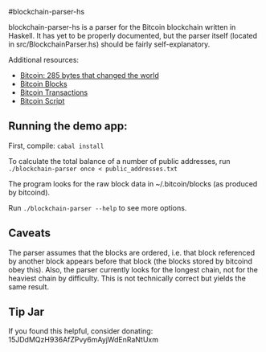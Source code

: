 #blockchain-parser-hs

blockchain-parser-hs is a parser for the Bitcoin blockchain written in Haskell.
It has yet to be properly documented, but the parser itself (located in src/BlockchainParser.hs) should be fairly self-explanatory.

Additional resources:
* [Bitcoin: 285 bytes that changed the world](http://james.lab6.com/2012/01/12/bitcoin-285-bytes-that-changed-the-world/)
* [Bitcoin Blocks](https://en.bitcoin.it/wiki/Blocks)
* [Bitcoin Transactions](https://en.bitcoin.it/wiki/Transaction)
* [Bitcoin Script](https://en.bitcoin.it/wiki/Script)

## Running the demo app:

First, compile: `cabal install`

To calculate the total balance of a number of public addresses, run
`./blockchain-parser once < public_addresses.txt`

The program looks for the raw block data in ~/.bitcoin/blocks (as produced by bitcoind).

Run `./blockchain-parser --help` to see more options.

## Caveats

The parser assumes that the blocks are ordered, i.e. that block referenced by another block appears before that block (the blocks stored by bitcoind obey this).
Also, the parser currently looks for the longest chain, not for the heaviest chain by difficulty. This is not technically correct but yields the same result.

## Tip Jar
If you found this helpful, consider donating: 15JDdMQzH936AfZPvy6mAyjWdEnRaNtUxm
